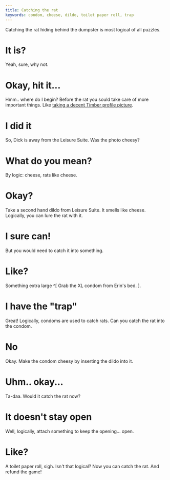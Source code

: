 ```yaml
---
title: Catching the rat
keywords: condom, cheese, dildo, toilet paper roll, trap
---
```


Catching the rat hiding behind the dumpster is most logical of all puzzles.

# It is?
Yeah, sure, why not.

# Okay, hit it...
Hmm.. where do I begin? Before the rat you sould take care of more important things. Like [taking a decent Timber profile picture](/130-dick/010-photoshoo.md).

# I did it
So, Dick is away from the Leisure Suite. Was the photo cheesy?

# What do you mean?
By logic: cheese, rats like cheese.

# Okay?
Take a second hand dildo from Leisure Suite. It smells like cheese. Logically, you can lure the rat with it.

# I sure can!
But you would need to catch it into something.

# Like?
Something extra large ^[ Grab the XL condom from Erin's bed. ].

# I have the "trap"
Great! Logically, condoms are used to catch rats. Can you catch the rat into the condom.

# No
Okay. Make the condom cheesy by inserting the dildo into it.

# Uhm.. okay...
Ta-daa. Would it catch the rat now?

# It doesn't stay open
Well, logically, attach something to keep the opening... open.

# Like?
A toilet paper roll, sigh. Isn't that logical? Now you can catch the rat. And refund the game!
